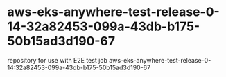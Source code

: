 # aws-eks-anywhere-test-release-0-14-32a82453-099a-43db-b175-50b15ad3d190-67
repository for use with E2E test job aws-eks-anywhere-test-release-0-14:32a82453-099a-43db-b175-50b15ad3d190-67
